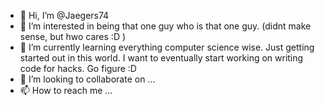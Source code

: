 - 👋 Hi, I’m @Jaegers74
- 👀 I’m interested in being that one guy who is that one guy. (didnt make sense, but hwo cares :D ) 
- 🌱 I’m currently learning everything computer science wise. Just getting started out in this world. I want to eventually start working on writing code for hacks. Go figure :D
- 💞️ I’m looking to collaborate on ...
- 📫 How to reach me ...

<!---
Jaegers74/Jaegers74 is a ✨ special ✨ repository because its `README.md` (this file) appears on your GitHub profile.
You can click the Preview link to take a look at your changes.
--->
